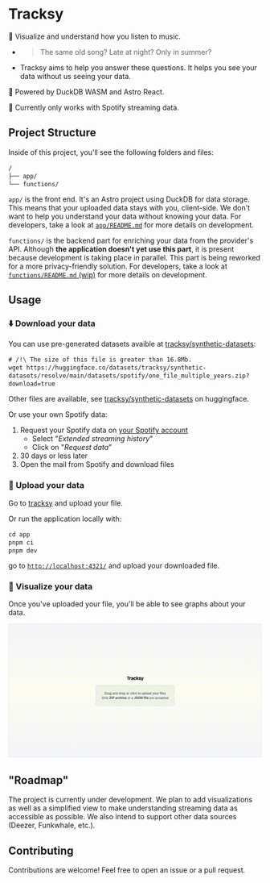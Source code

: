 # Tracksy

👀 Visualize and understand how you listen to music.
- > The same old song? Late at night? Only in summer?
- Tracksy aims to help you answer these questions. It helps you see your data without us seeing your data.

🦆 Powered by DuckDB WASM and Astro React.

🚧 Currently only works with Spotify streaming data.

## Project Structure

Inside of this project, you'll see the following folders and files:

```text
/
├── app/
└── functions/
```

`app/` is the front end. It's an Astro project using DuckDB for data storage. This means that your uploaded data stays with you, client-side.
We don't want to help you understand your data without knowing your data.
For developers, take a look at [`app/README.md`](app/README.md) for more details on development.

`functions/` is the backend part for enriching your data from the provider's API. Although **the application doesn't yet use this part**, it is present because development is taking place in parallel. This part is being reworked for a more privacy-friendly solution.
For developers, take a look at [`functions/README.md` (wip)](functions/README.md) for more details on development.

## Usage

### ⬇️ Download your data

You can use pre-generated datasets avaible at [tracksy/synthetic-datasets](https://huggingface.co/datasets/tracksy-app/synthetic-datasets):
```shell
# /!\ The size of this file is greater than 16.8Mb.
wget https://huggingface.co/datasets/tracksy/synthetic-datasets/resolve/main/datasets/spotify/one_file_multiple_years.zip?download=true
```
Other files are available, see [tracksy/synthetic-datasets](https://huggingface.co/datasets/tracksy-app/synthetic-datasets) on huggingface.

Or use your own Spotify data:
1. Request your Spotify data on [your Spotify account](https://www.spotify.com/account/privacy/)
   - Select "*Extended streaming history*"
   - Click on "*Request data*"
2. 30 days or less later
3. Open the mail from Spotify and download files

### 🚀 Upload your data

Go to [tracksy](https://tracksy-app.web.app) and upload your file.

Or run the application locally with:
```shell
cd app
pnpm ci
pnpm dev
```
go to [`http://localhost:4321/`](http://localhost:4321/) and upload your downloaded file.

### 👀 Visualize your data
Once you've uploaded your file, you'll be able to see graphs about your data.

![tracksy demo](img/tracksy_demo.gif)

## "Roadmap"
The project is currently under development. We plan to add visualizations as well as a simplified view to make understanding streaming data as accessible as possible.
We also intend to support other data sources (Deezer, Funkwhale, etc.).

## Contributing

Contributions are welcome! Feel free to open an issue or a pull request.
